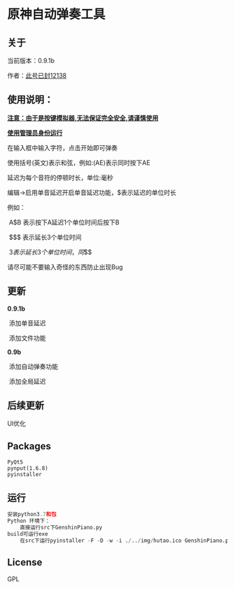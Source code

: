 # 原神自动弹奏工具

## 关于

当前版本：0.9.1b

作者：[此号已封12138](https://space.bilibili.com/40358750)



## 使用说明：

<u>**注意：由于是按键模拟器,无法保证完全安全,请谨慎使用**</u>

<u>**使用管理员身份运行**</u>

在输入框中输入字符，点击开始即可弹奏

使用括号(英文)表示和弦，例如:(AE)表示同时按下AE

延迟为每个音符的停顿时长，单位:毫秒

编辑->启用单音延迟开启单音延迟功能，$表示延迟的单位时长

例如：

​	A$B 表示按下A延迟1个单位时间后按下B

​	$$$ 表示延长3个单位时间

​	$3 表示延长3个单位时间，同$$$

请尽可能不要输入奇怪的东西防止出现Bug



## 更新

**0.9.1b**

​	添加单音延迟

​	添加文件功能

**0.9b**

​	添加自动弹奏功能

​	添加全局延迟



## 后续更新

UI优化



## Packages

```
PyQt5
pynput(1.6.8)
pyinstaller
```



## 运行

```Python
安装python3.7和包
Python 环境下：
	直接运行src下GenshinPiano.py
build可运行exe
	在src下运行pyinstaller -F -D -w -i ./../img/hutao.ico GenshinPiano.py
```



## License

GPL
